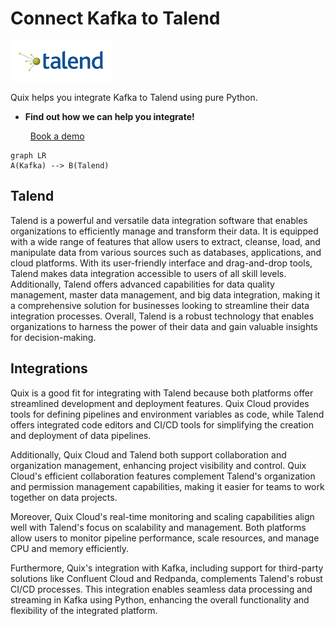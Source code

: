 # Connect Kafka to Talend

![](./images/logo_1.jpg)

Quix helps you integrate Kafka to Talend using pure Python.

<div class="grid cards blog-grid-card" markdown>

- __Find out how we can help you integrate!__

    <a class="md-button md-button--primary" href="https://share.hsforms.com/1iW0TmZzKQMChk0lxd_tGiw4yjw2?__hstc=175542013.2303933fbd746c0ac86d9ccbe9bc9100.1728383268831.1729603416735.1729620918855.31&__hssc=175542013.1.1729620918855&__hsfp=2132701734" target="_blank" style="margin:.5rem;">Book a demo</a>

</div>

```mermaid
graph LR
A(Kafka) --> B(Talend)
```

## Talend

Talend is a powerful and versatile data integration software that enables organizations to efficiently manage and transform their data. It is equipped with a wide range of features that allow users to extract, cleanse, load, and manipulate data from various sources such as databases, applications, and cloud platforms. With its user-friendly interface and drag-and-drop tools, Talend makes data integration accessible to users of all skill levels. Additionally, Talend offers advanced capabilities for data quality management, master data management, and big data integration, making it a comprehensive solution for businesses looking to streamline their data integration processes. Overall, Talend is a robust technology that enables organizations to harness the power of their data and gain valuable insights for decision-making.

## Integrations

Quix is a good fit for integrating with Talend because both platforms offer streamlined development and deployment features. Quix Cloud provides tools for defining pipelines and environment variables as code, while Talend offers integrated code editors and CI/CD tools for simplifying the creation and deployment of data pipelines.

Additionally, Quix Cloud and Talend both support collaboration and organization management, enhancing project visibility and control. Quix Cloud's efficient collaboration features complement Talend's organization and permission management capabilities, making it easier for teams to work together on data projects.

Moreover, Quix Cloud's real-time monitoring and scaling capabilities align well with Talend's focus on scalability and management. Both platforms allow users to monitor pipeline performance, scale resources, and manage CPU and memory efficiently.

Furthermore, Quix's integration with Kafka, including support for third-party solutions like Confluent Cloud and Redpanda, complements Talend's robust CI/CD processes. This integration enables seamless data processing and streaming in Kafka using Python, enhancing the overall functionality and flexibility of the integrated platform.

